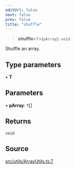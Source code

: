 ```yaml
---
editUrl: false
next: false
prev: false
title: "shuffle"
---
```


> **shuffle**\<`T`\>(`pArray`): `void`

Shuffle an array.

## Type parameters

• **T**

## Parameters

• **pArray**: `T`[]

## Returns

`void`

## Source

[src/utils/ArrayUtils.ts:7](https://github.com/relishinc/dill-pixel/blob/c79d8e8552aaa0f13a29535c819ae67d025b4669/src/utils/ArrayUtils.ts#L7)
